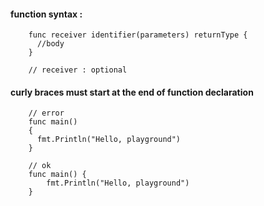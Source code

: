   #### function syntax : 

        func receiver identifier(parameters) returnType {
          //body
        }
        
        // receiver : optional

#### curly braces must start at the end of function declaration

        // error
        func main() 
        {
          fmt.Println("Hello, playground")
        }
        
        // ok
        func main() {
	        fmt.Println("Hello, playground")
        }

